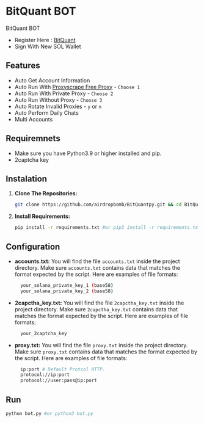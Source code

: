 # BitQuant BOT
BitQuant BOT

- Register Here : [BitQuant](https://www.bitquant.io/?invite=OjMqAq9_5yUyjg)
- Sign With New SOL Wallet

## Features

  - Auto Get Account Information
  - Auto Run With [Proxyscrape Free Proxy](https://proxyscrape.com/free-proxy-list) - `Choose 1`
  - Auto Run With Private Proxy - `Choose 2`
  - Auto Run Without Proxy - `Choose 3`
  - Auto Rotate Invalid Proxies - `y` or `n`
  - Auto Perform Daily Chats
  - Multi Accounts

## Requiremnets

- Make sure you have Python3.9 or higher installed and pip.
- 2captcha key

## Instalation

1. **Clone The Repositories:**
   ```bash
   git clone https://github.com/airdropbomb/BitQuantpy.git && cd BitQuantpy
   ```

2. **Install Requirements:**
   ```bash
   pip install -r requirements.txt #or pip3 install -r requirements.txt
   ```

## Configuration

- **accounts.txt:** You will find the file `accounts.txt` inside the project directory. Make sure `accounts.txt` contains data that matches the format expected by the script. Here are examples of file formats:
  ```bash
    your_solana_private_key_1 (base58)
    your_solana_private_key_2 (base58)
  ```

- **2capctha_key.txt:** You will find the file `2capctha_key.txt` inside the project directory. Make sure `2capctha_key.txt` contains data that matches the format expected by the script. Here are examples of file formats:
  ```bash
    your_2captcha_key
  ```

- **proxy.txt:** You will find the file `proxy.txt` inside the project directory. Make sure `proxy.txt` contains data that matches the format expected by the script. Here are examples of file formats:
  ```bash
    ip:port # Default Protcol HTTP.
    protocol://ip:port
    protocol://user:pass@ip:port
  ```

## Run

```bash
python bot.py #or python3 bot.py
```

